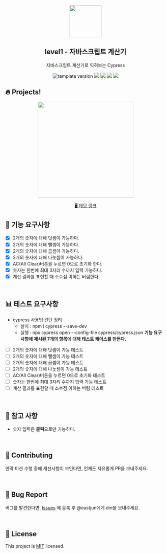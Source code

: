 <br/>
<br/>

<p align="middle" >
  <img width="100px;" src="src/images/calculator_icon.png"/>
</p>
<h2 align="middle">level1 - 자바스크립트 계산기</h2>
<p align="middle">자바스크립트 계산기로 익혀보는 Cypress</p>
<p align="middle">
  <img src="https://img.shields.io/badge/version-1.0.0-blue?style=flat-square" alt="template version"/>
  <img src="https://img.shields.io/badge/language-html-red.svg?style=flat-square"/>
  <img src="https://img.shields.io/badge/language-css-blue.svg?style=flat-square"/>
  <img src="https://img.shields.io/badge/language-js-yellow.svg?style=flat-square"/>
  <img src="https://img.shields.io/badge/license-MIT-brightgreen.svg?style=flat-square"/>
</p>

## 🔥 Projects!
<p align="middle">
  <img width="300" src="src/images/calculator_ui.png">
</p>

<p align="middle">
  <a href="https://next-step.github.io/js-calculator/">🖥️ 데모 링크</a>
</p>


## 🎯 기능 요구사항

- [X] 2개의 숫자에 대해 덧셈이 가능하다.
- [X] 2개의 숫자에 대해 뺄셈이 가능하다.
- [X] 2개의 숫자에 대해 곱셈이 가능하다.
- [X] 2개의 숫자에 대해 나눗셈이 가능하다.
- [X] AC(All Clear)버튼을 누르면 0으로 초기화 한다.
- [X] 숫자는 한번에 최대 3자리 수까지 입력 가능하다.
- [X] 계산 결과를 표현할 때 소수점 이하는 버림한다.

<br/>

## 📊 테스트 요구사항
- cypress 사용법 간단 정리
  - 설치 : npm i cypress --save-dev
  - 실행 : npx cypress open --config-file cypress/cypress.json
**기능 요구사항에 제시된 7개의 항목에 대해 테스트 케이스를 만든다.**
- [ ] 2개의 숫자에 대해 덧셈이 가능 테스트
- [ ] 2개의 숫자에 대해 뺄셈이 가능 테스트
- [ ] 2개의 숫자에 대해 곱셈이 가능 테스트
- [ ] 2개의 숫자에 대해 나눗셈이 가능 테스트
- [ ] AC(All Clear)버튼을 누르면 0으로 초기화 테스트
- [ ] 숫자는 한번에 최대 3자리 수까지 입력 가능 테스트
- [ ] 계산 결과를 표현할 때 소수점 이하는 버림 테스트

<br/>

## 📄 참고 사항
* 숫자 입력은 **클릭**으로만 가능하다.

<br/>

## 👏 Contributing
만약 미션 수행 중에 개선사항이 보인다면, 언제든 자유롭게 PR을 보내주세요. 

<br/>

## 🐞 Bug Report
버그를 발견한다면, [Issues](https://github.com/next-step/js-calculator/issues) 에 등록 후 @eastjun에게 dm을 보내주세요.

<br/>

## 📝 License
This project is [MIT](https://github.com/next-step/js-calculator/blob/master/LICENSE) licensed.
